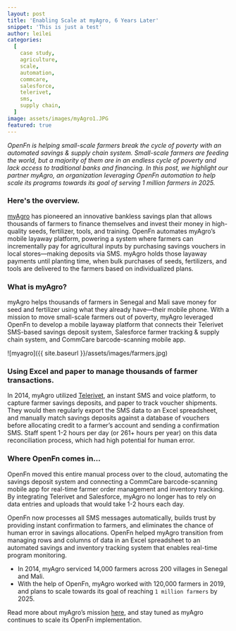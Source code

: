 ```yaml
---
layout: post
title: 'Enabling Scale at myAgro, 6 Years Later'
snippet: 'This is just a test'
author: leilei
categories:
  [
    case study,
    agriculture,
    scale,
    automation,
    commcare,
    salesforce,
    telerivet,
    sms,
    supply chain,
  ]
image: assets/images/myAgro1.JPG
featured: true
---
```


_OpenFn is helping small-scale farmers break the cycle of poverty with an
automated savings & supply chain system. Small-scale farmers are feeding the
world, but a majority of them are in an endless cycle of poverty and lack access
to traditional banks and financing. In this post, we highlight our partner
myAgro, an organization leveraging OpenFn automation to help scale its programs
towards its goal of serving 1 million farmers in 2025._

### Here's the overview.

[myAgro](https://www.myagro.org/) has pioneered an innovative bankless savings
plan that allows thousands of farmers to finance themselves and invest their
money in high-quality seeds, fertilizer, tools, and training. OpenFn automates
myAgro’s mobile layaway platform, powering a system where farmers can
incrementally pay for agricultural inputs by purchasing savings vouchers in
local stores—making deposits via SMS. myAgro holds those layaway payments until
planting time, when bulk purchases of seeds, fertilizers, and tools are
delivered to the farmers based on individualized plans.

### What is myAgro?

myAgro helps thousands of farmers in Senegal and Mali save money for seed and
fertilizer using what they already have—their mobile phone. With a mission to
move small-scale farmers out of poverty, myAgro leveraged OpenFn to develop a
mobile layaway platform that connects their Telerivet SMS-based savings deposit
system, Salesforce farmer tracking & supply chain system, and CommCare
barcode-scanning mobile app.

![myagro]({{ site.baseurl }}/assets/images/farmers.jpg)

### Using Excel and paper to manage thousands of farmer transactions.

In 2014, myAgro utilized [Telerivet](https://telerivet.com/), an instant SMS and
voice platform, to capture farmer savings deposits, and paper to track voucher
shipments. They would then regularly export the SMS data to an Excel
spreadsheet, and manually match savings deposits against a database of vouchers
before allocating credit to a farmer’s account and sending a confirmation SMS.
Staff spent 1-2 hours per day (or 261+ hours per year) on this data
reconciliation process, which had high potential for human error.

### Where OpenFn comes in...

OpenFn moved this entire manual process over to the cloud, automating the
savings deposit system and connecting a CommCare barcode-scanning mobile app for
real-time farmer order management and inventory tracking. By integrating
Telerivet and Salesforce, myAgro no longer has to rely on data entries and
uploads that would take 1-2 hours each day.

OpenFn now processes all SMS messages automatically, builds trust by providing
instant confirmation to farmers, and eliminates the chance of human error in
savings allocations. OpenFn helped myAgro transition from managing rows and
columns of data in an Excel spreadsheet to an automated savings and inventory
tracking system that enables real-time program monitoring.

- In 2014, myAgro serviced 14,000 farmers across 200 villages in Senegal and
  Mali.
- With the help of OpenFn, myAgro worked with 120,000 farmers in 2019, and plans
  to scale towards its goal of reaching `1 million farmers` by 2025.

Read more about myAgro’s mission [here](https://www.myagro.org/), and stay tuned
as myAgro continues to scale its OpenFn implementation.
